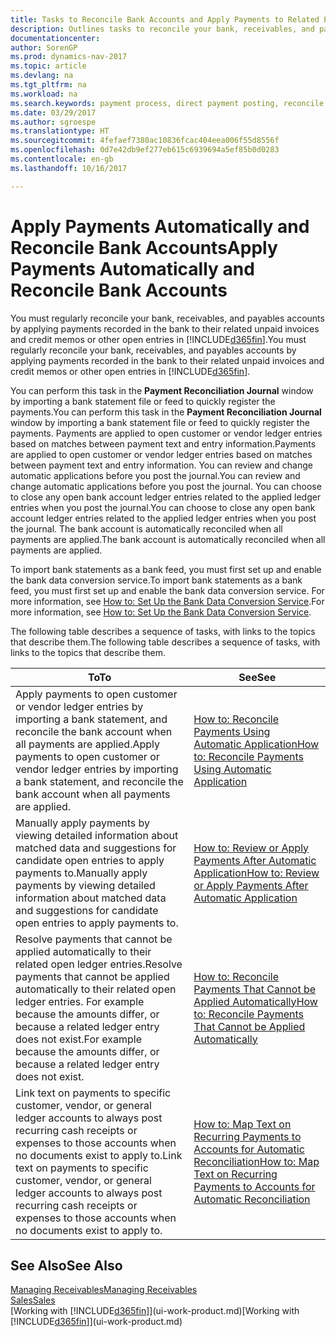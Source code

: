 ```yaml
---
title: Tasks to Reconcile Bank Accounts and Apply Payments to Related Entries
description: Outlines tasks to reconcile your bank, receivables, and payables accounts, post cash receipts or expenses, and apply payments automatically.
documentationcenter: 
author: SorenGP
ms.prod: dynamics-nav-2017
ms.topic: article
ms.devlang: na
ms.tgt_pltfrm: na
ms.workload: na
ms.search.keywords: payment process, direct payment posting, reconcile payment, expenses, cash receipts
ms.date: 03/29/2017
ms.author: sgroespe
ms.translationtype: HT
ms.sourcegitcommit: 4fefaef7380ac10836fcac404eea006f55d8556f
ms.openlocfilehash: 0d7e42db9ef277eb615c6939694a5ef85b0d0283
ms.contentlocale: en-gb
ms.lasthandoff: 10/16/2017

---
```

# <a name="apply-payments-automatically-and-reconcile-bank-accounts"></a><span data-ttu-id="2a7f4-103">Apply Payments Automatically and Reconcile Bank Accounts</span><span class="sxs-lookup"><span data-stu-id="2a7f4-103">Apply Payments Automatically and Reconcile Bank Accounts</span></span>
<span data-ttu-id="2a7f4-104">You must regularly reconcile your bank, receivables, and payables accounts by applying payments recorded in the bank to their related unpaid invoices and credit memos or other open entries in [!INCLUDE[d365fin](includes/d365fin_long_md.md)].</span><span class="sxs-lookup"><span data-stu-id="2a7f4-104">You must regularly reconcile your bank, receivables, and payables accounts by applying payments recorded in the bank to their related unpaid invoices and credit memos or other open entries in [!INCLUDE[d365fin](includes/d365fin_long_md.md)].</span></span>  

<span data-ttu-id="2a7f4-105">You can perform this task in the **Payment Reconciliation Journal** window by importing a bank statement file or feed to quickly register the payments.</span><span class="sxs-lookup"><span data-stu-id="2a7f4-105">You can perform this task in the **Payment Reconciliation Journal** window by importing a bank statement file or feed to quickly register the payments.</span></span> <span data-ttu-id="2a7f4-106">Payments are applied to open customer or vendor ledger entries based on matches between payment text and entry information.</span><span class="sxs-lookup"><span data-stu-id="2a7f4-106">Payments are applied to open customer or vendor ledger entries based on matches between payment text and entry information.</span></span> <span data-ttu-id="2a7f4-107">You can review and change automatic applications before you post the journal.</span><span class="sxs-lookup"><span data-stu-id="2a7f4-107">You can review and change automatic applications before you post the journal.</span></span> <span data-ttu-id="2a7f4-108">You can choose to close any open bank account ledger entries related to the applied ledger entries when you post the journal.</span><span class="sxs-lookup"><span data-stu-id="2a7f4-108">You can choose to close any open bank account ledger entries related to the applied ledger entries when you post the journal.</span></span> <span data-ttu-id="2a7f4-109">The bank account is automatically reconciled when all payments are applied.</span><span class="sxs-lookup"><span data-stu-id="2a7f4-109">The bank account is automatically reconciled when all payments are applied.</span></span>  

<span data-ttu-id="2a7f4-110">To import bank statements as a bank feed, you must first set up and enable the bank data conversion service.</span><span class="sxs-lookup"><span data-stu-id="2a7f4-110">To import bank statements as a bank feed, you must first set up and enable the bank data conversion service.</span></span> <span data-ttu-id="2a7f4-111">For more information, see [How to: Set Up the Bank Data Conversion Service](bank-how-setup-bank-data-conversion-service.md).</span><span class="sxs-lookup"><span data-stu-id="2a7f4-111">For more information, see [How to: Set Up the Bank Data Conversion Service](bank-how-setup-bank-data-conversion-service.md).</span></span>  

<span data-ttu-id="2a7f4-112">The following table describes a sequence of tasks, with links to the topics that describe them.</span><span class="sxs-lookup"><span data-stu-id="2a7f4-112">The following table describes a sequence of tasks, with links to the topics that describe them.</span></span>  

| <span data-ttu-id="2a7f4-113">To</span><span class="sxs-lookup"><span data-stu-id="2a7f4-113">To</span></span> | <span data-ttu-id="2a7f4-114">See</span><span class="sxs-lookup"><span data-stu-id="2a7f4-114">See</span></span> |
| --- | --- |
| <span data-ttu-id="2a7f4-115">Apply payments to open customer or vendor ledger entries by importing a bank statement, and reconcile the bank account when all payments are applied.</span><span class="sxs-lookup"><span data-stu-id="2a7f4-115">Apply payments to open customer or vendor ledger entries by importing a bank statement, and reconcile the bank account when all payments are applied.</span></span> |[<span data-ttu-id="2a7f4-116">How to: Reconcile Payments Using Automatic Application</span><span class="sxs-lookup"><span data-stu-id="2a7f4-116">How to: Reconcile Payments Using Automatic Application</span></span>](receivables-how-reconcile-payments-auto-application.md) |
| <span data-ttu-id="2a7f4-117">Manually apply payments by viewing detailed information about matched data and suggestions for candidate open entries to apply payments to.</span><span class="sxs-lookup"><span data-stu-id="2a7f4-117">Manually apply payments by viewing detailed information about matched data and suggestions for candidate open entries to apply payments to.</span></span> |[<span data-ttu-id="2a7f4-118">How to: Review or Apply Payments After Automatic Application</span><span class="sxs-lookup"><span data-stu-id="2a7f4-118">How to: Review or Apply Payments After Automatic Application</span></span>](receivables-how-review-apply-payments-auto-application.md) |
| <span data-ttu-id="2a7f4-119">Resolve payments that cannot be applied automatically to their related open ledger entries.</span><span class="sxs-lookup"><span data-stu-id="2a7f4-119">Resolve payments that cannot be applied automatically to their related open ledger entries.</span></span> <span data-ttu-id="2a7f4-120">For example because the amounts differ, or because a related ledger entry does not exist.</span><span class="sxs-lookup"><span data-stu-id="2a7f4-120">For example because the amounts differ, or because a related ledger entry does not exist.</span></span> |[<span data-ttu-id="2a7f4-121">How to: Reconcile Payments That Cannot be Applied Automatically</span><span class="sxs-lookup"><span data-stu-id="2a7f4-121">How to: Reconcile Payments That Cannot be Applied Automatically</span></span>](receivables-how-reconcile-payments-cannot-apply-auto.md) |
| <span data-ttu-id="2a7f4-122">Link text on payments to specific customer, vendor, or general ledger accounts to always post recurring cash receipts or expenses to those accounts when no documents exist to apply to.</span><span class="sxs-lookup"><span data-stu-id="2a7f4-122">Link text on payments to specific customer, vendor, or general ledger accounts to always post recurring cash receipts or expenses to those accounts when no documents exist to apply to.</span></span> |[<span data-ttu-id="2a7f4-123">How to: Map Text on Recurring Payments to Accounts for Automatic Reconciliation</span><span class="sxs-lookup"><span data-stu-id="2a7f4-123">How to: Map Text on Recurring Payments to Accounts for Automatic Reconciliation</span></span>](receivables-how-map-text-recurring-payments-accounts-auto-reconcilliation.md) |

## <a name="see-also"></a><span data-ttu-id="2a7f4-124">See Also</span><span class="sxs-lookup"><span data-stu-id="2a7f4-124">See Also</span></span>
[<span data-ttu-id="2a7f4-125">Managing Receivables</span><span class="sxs-lookup"><span data-stu-id="2a7f4-125">Managing Receivables</span></span>](receivables-manage-receivables.md)  
[<span data-ttu-id="2a7f4-126">Sales</span><span class="sxs-lookup"><span data-stu-id="2a7f4-126">Sales</span></span>](sales-manage-sales.md)  
<span data-ttu-id="2a7f4-127">[Working with [!INCLUDE[d365fin](includes/d365fin_md.md)]](ui-work-product.md)</span><span class="sxs-lookup"><span data-stu-id="2a7f4-127">[Working with [!INCLUDE[d365fin](includes/d365fin_md.md)]](ui-work-product.md)</span></span>

